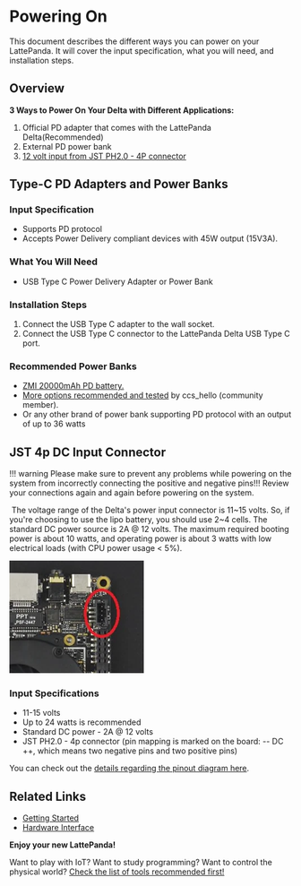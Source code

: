# Powering On

This document describes the different ways you can power on your LattePanda. It will cover the input specification, what you will need, and installation steps.


## Overview

**3 Ways to Power On Your Delta with Different Applications:**

1. Official PD adapter that comes with the LattePanda Delta(Recommended)
2. External PD power bank
3. [12 volt input from JST PH2.0 - 4P connector][1]

[1]: #jst-4p-dc-input-connector
## Type-C PD Adapters and Power Banks

### Input Specification

* Supports PD protocol
* Accepts Power Delivery compliant devices with 45W output (15V3A).

### What You Will Need

* USB Type C Power Delivery Adapter or Power Bank

### Installation Steps

1. Connect the USB Type C adapter to the wall socket.
2. Connect the USB Type C connector to the LattePanda Delta USB Type C port.

### Recommended Power Banks

* <a href="https://www.amazon.com/ZMI-Pixelbook-Nintendo-External-Powerbank/dp/B072BD98CM/ref=sr_1_1?dchild=1&keywords=ZMI&qid=1600766468&sr=8-1">ZMI 20000mAh PD battery.</a>
* <a href="https://www.lattepanda.com/topic-f23t17787.html" target="_blank">More options recommended and tested</a> by ccs_hello (community member).
* Or any other brand of power bank supporting PD protocol with an output of up to 36 watts

## JST 4p DC Input Connector

!!! warning
    Please make sure to prevent any problems while powering on the system from incorrectly connecting the positive and negative pins!!! Review your connections again and again before powering on the system.

​    The voltage range of the Delta's power input connector is 11~15 volts. So, if you're choosing to use the lipo battery, you should use 2~4 cells. The standard DC power source is 2A @ 12 volts. The maximum required booting power is about 10 watts, and operating power is about 3 watts with low electrical loads (with CPU power usage < 5%).

![DC Input Port](../../assets/images/DC_Input_Port_Alpha.webp)

### Input Specifications

* 11-15 volts
* Up to 24 watts is recommended 
* Standard DC power - 2A @ 12 volts
* JST PH2.0 - 4p connector (pin mapping is marked on the board: -- DC ++, which means two negative pins and two positive pins)

You can check out the [details regarding the pinout diagram here][5].

[5]: io_playability.md

## Related Links
* [Getting Started](get_started.md)
* [Hardware Interface](io_playability.md)

**Enjoy your new LattePanda!**

Want to play with IoT? Want to study programming? Want to control the physical world? [Check the list of tools recommended first!][4]

[4]: ide.md
